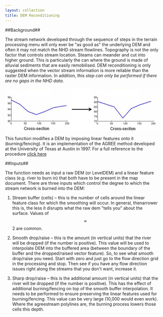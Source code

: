 ```yaml
---
layout: collection
title: DEM Reconditioning
---
```


##Background##

The stream network developed through the sequence of steps in the terrain processing menu will only ever be "as good as" the underlying DEM and often it may not match the NHD stream flowlines. Topography is not the only factor that controls stream location. Steams can meander and cut into higher ground. This is particularly the can where the ground is made of alluvial sediments that are easily remobilised. DEM reconditioning is only suggested when the vector stream information is more reliable than the raster DEM information. In addition, this *step can only be performed if there are no gaps in the NHD data*.

<a href="/pictures/DEMReconditioning.png"><img src="/pictures/DEMReconditioning.png"></a>

This function modifies a DEM by imposing linear features onto it (burning/fencing). It is an 
implementation of the AGREE method developed at the University of Texas at Austin in 1997. For a 
full reference to the procedure [click here](http://www.ce.utexas.edu/prof/maidment/GISHYDRO/ferdi/research/agree/agree.html)

##Inputs##

The function needs as input a raw DEM (or LevelDEM) and a linear feature class (e.g. river to burn in) 
that both have to be present in the map document. There are three inputs which control the degree to which the stream network is burned into the DEM:

1. Stream buffer (cells) – this is the number of cells around the linear feature class for which the smoothing will occur. In general, thenarrower this is, the less it disrupts what the raw dem "tells you" about the surface. Values of $$\approx$$ 2 are common.

2. Smooth drop/raise – this is the amount (in vertical units) that the river will be dropped (if the number is positive). This value will be used to interpolate DEM into the buffered area (between the boundary of the buffer and the dropped/raised vector feature). 
So, to see what smooth drop/raise you need. Start with zero and just go to the flow direction grid in the processing and stop. Then see if you have any flow direction issues right along the streams that you don't want, increase it.

3. Sharp drop/raise – this is the additional amount (in vertical units) that the river will be dropped (if the number is positive). This has the effect of additional burning/fencing on top of the smooth buffer interpolation. It needs to be performed to ensure preserving the linear features used for burning/fencing.
This value can be very large (10,000 would even work). Where the agreestream polylines are, the burning process lowers those cells this depth.